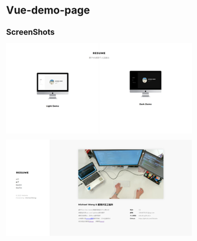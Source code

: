 # Vue-demo-page
## ScreenShots

![Home](https://github.com/Didudia/vue-demo-page/blob/main/screenshot/1.png)

![About](https://github.com/Didudia/vue-demo-page/blob/main/screenshot/2.png)
